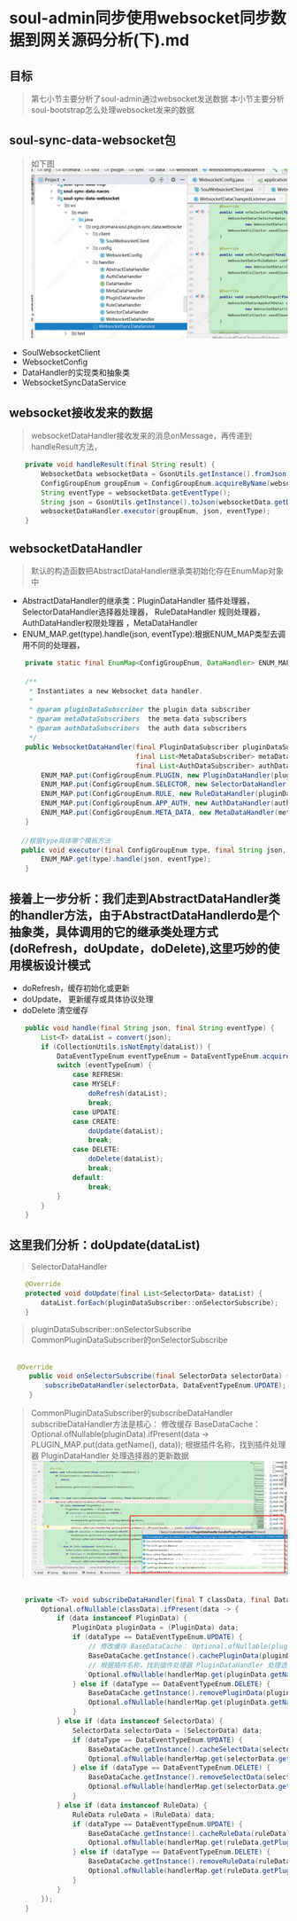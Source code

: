 # soul-admin同步使用websocket同步数据到网关源码分析(下).md

##  目标
> 第七小节主要分析了soul-admin通过websocket发送数据
> 本小节主要分析soul-bootstrap怎么处理websocket发来的数据



## soul-sync-data-websocket包
>如下图 
![websocket.png](../soul/png/websocket.png "websocket")

*  SoulWebsocketClient
*  WebsocketConfig
*  DataHandler的实现类和抽象类
*  WebsocketSyncDataService
    
##  websocket接收发来的数据
>websocketDataHandler接收发来的消息onMessage，再传递到handleResult方法，

``` Java
    private void handleResult(final String result) {
        WebsocketData websocketData = GsonUtils.getInstance().fromJson(result, WebsocketData.class);
        ConfigGroupEnum groupEnum = ConfigGroupEnum.acquireByName(websocketData.getGroupType());
        String eventType = websocketData.getEventType();
        String json = GsonUtils.getInstance().toJson(websocketData.getData());
        websocketDataHandler.executor(groupEnum, json, eventType);
    }
``` 
## websocketDataHandler  
> 默认的构造函数把AbstractDataHandler继承类初始化存在EnumMap对象中
*  AbstractDataHandler的继承类：PluginDataHandler 插件处理器，  SelectorDataHandler选择器处理器， RuleDataHandler 规则处理器，AuthDataHandler权限处理器 ，MetaDataHandler
* ENUM_MAP.get(type).handle(json, eventType):根据ENUM_MAP类型去调用不同的处理器，

``` Java
    private static final EnumMap<ConfigGroupEnum, DataHandler> ENUM_MAP = new EnumMap<>(ConfigGroupEnum.class);

    /**
     * Instantiates a new Websocket data handler.
     *
     * @param pluginDataSubscriber the plugin data subscriber
     * @param metaDataSubscribers  the meta data subscribers
     * @param authDataSubscribers  the auth data subscribers
     */
    public WebsocketDataHandler(final PluginDataSubscriber pluginDataSubscriber,
                                final List<MetaDataSubscriber> metaDataSubscribers,
                                final List<AuthDataSubscriber> authDataSubscribers) {
        ENUM_MAP.put(ConfigGroupEnum.PLUGIN, new PluginDataHandler(pluginDataSubscriber));
        ENUM_MAP.put(ConfigGroupEnum.SELECTOR, new SelectorDataHandler(pluginDataSubscriber));
        ENUM_MAP.put(ConfigGroupEnum.RULE, new RuleDataHandler(pluginDataSubscriber));
        ENUM_MAP.put(ConfigGroupEnum.APP_AUTH, new AuthDataHandler(authDataSubscribers));
        ENUM_MAP.put(ConfigGroupEnum.META_DATA, new MetaDataHandler(metaDataSubscribers));
    }
 
   //根据type具体哪个模板方法
   public void executor(final ConfigGroupEnum type, final String json, final String eventType) {
        ENUM_MAP.get(type).handle(json, eventType);
    }
``` 

## 接着上一步分析：我们走到AbstractDataHandler类的handler方法，由于AbstractDataHandlerdo是个抽象类，具体调用的它的继承类处理方式(doRefresh，doUpdate，doDelete),这里巧妙的使用模板设计模式 
* doRefresh，缓存初始化或更新
* doUpdate， 更新缓存或具体协议处理
* doDelete   清空缓存
``` Java
    public void handle(final String json, final String eventType) {
        List<T> dataList = convert(json);
        if (CollectionUtils.isNotEmpty(dataList)) {
            DataEventTypeEnum eventTypeEnum = DataEventTypeEnum.acquireByName(eventType);
            switch (eventTypeEnum) {
                case REFRESH:
                case MYSELF:
                    doRefresh(dataList);
                    break;
                case UPDATE:
                case CREATE:
                    doUpdate(dataList);
                    break;
                case DELETE:
                    doDelete(dataList);
                    break;
                default:
                    break;
            }
        }
    }
``` 

## 这里我们分析：doUpdate(dataList)
>SelectorDataHandler
``` Java
    @Override
    protected void doUpdate(final List<SelectorData> dataList) {
        dataList.forEach(pluginDataSubscriber::onSelectorSubscribe);
    }
``` 
> pluginDataSubscriber::onSelectorSubscribe
> CommonPluginDataSubscriber的onSelectorSubscribe

``` Java

  @Override
     public void onSelectorSubscribe(final SelectorData selectorData) {
         subscribeDataHandler(selectorData, DataEventTypeEnum.UPDATE);
     }
``` 
     
> CommonPluginDataSubscriber的subscribeDataHandler  
>  subscribeDataHandler方法是核心： 修改缓存 BaseDataCache： Optional.ofNullable(pluginData).ifPresent(data -> PLUGIN_MAP.put(data.getName(), data));
> 根据插件名称，找到插件处理器 PluginDataHandler 处理选择器的更新数据 
![handlePlugin.png](../soul/png/handlePlugin.png "handlePlugin")
>
>
``` Java

    private <T> void subscribeDataHandler(final T classData, final DataEventTypeEnum dataType) {
        Optional.ofNullable(classData).ifPresent(data -> {
            if (data instanceof PluginData) {
                PluginData pluginData = (PluginData) data;
                if (dataType == DataEventTypeEnum.UPDATE) {
                    // 修改缓存 BaseDataCache： Optional.ofNullable(pluginData).ifPresent(data -> PLUGIN_MAP.put(data.getName(), data));
                    BaseDataCache.getInstance().cachePluginData(pluginData);
                    // 根据插件名称，找到插件处理器 PluginDataHandler 处理选择器的更新数据
                    Optional.ofNullable(handlerMap.get(pluginData.getName())).ifPresent(handler -> handler.handlerPlugin(pluginData));
                } else if (dataType == DataEventTypeEnum.DELETE) {
                    BaseDataCache.getInstance().removePluginData(pluginData);
                    Optional.ofNullable(handlerMap.get(pluginData.getName())).ifPresent(handler -> handler.removePlugin(pluginData));
                }
            } else if (data instanceof SelectorData) {
                SelectorData selectorData = (SelectorData) data;
                if (dataType == DataEventTypeEnum.UPDATE) {
                    BaseDataCache.getInstance().cacheSelectData(selectorData);
                    Optional.ofNullable(handlerMap.get(selectorData.getPluginName())).ifPresent(handler -> handler.handlerSelector(selectorData));
                } else if (dataType == DataEventTypeEnum.DELETE) {
                    BaseDataCache.getInstance().removeSelectData(selectorData);
                    Optional.ofNullable(handlerMap.get(selectorData.getPluginName())).ifPresent(handler -> handler.removeSelector(selectorData));
                }
            } else if (data instanceof RuleData) {
                RuleData ruleData = (RuleData) data;
                if (dataType == DataEventTypeEnum.UPDATE) {
                    BaseDataCache.getInstance().cacheRuleData(ruleData);
                    Optional.ofNullable(handlerMap.get(ruleData.getPluginName())).ifPresent(handler -> handler.handlerRule(ruleData));
                } else if (dataType == DataEventTypeEnum.DELETE) {
                    BaseDataCache.getInstance().removeRuleData(ruleData);
                    Optional.ofNullable(handlerMap.get(ruleData.getPluginName())).ifPresent(handler -> handler.removeRule(ruleData));
                }
            }
        });
    }

``` 